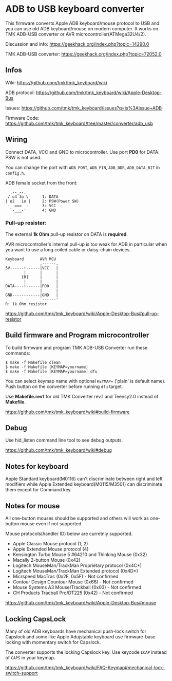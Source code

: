 ADB to USB keyboard converter
=============================
This firmware converts Apple ADB keyboard/mouse protocol to USB and you can use old ADB keyboard/mouse on modern computer. It works on TMK ADB-USB converter or AVR microcontroller(ATMega32U4/2).

Discussion and info: https://geekhack.org/index.php?topic=14290.0

TMK ADB-USB converter: https://geekhack.org/index.php?topic=72052.0



Infos
-----
Wiki: https://github.com/tmk/tmk_keyboard/wiki

ADB protocol: https://github.com/tmk/tmk_keyboard/wiki/Apple-Desktop-Bus

Issues: https://github.com/tmk/tmk_keyboard/issues?q=is%3Aissue+ADB

Firmware Code: https://github.com/tmk/tmk_keyboard/tree/master/converter/adb_usb



Wiring
------
Connect DATA, VCC and GND to microcontroller. Use port **PD0** for DATA. PSW is not used.

You can change the port with `ADB_PORT`, `ADB_PIN`, `ADB_DDR`, `ADB_DATA_BIT` in `config.h`.

ADB female socket from the front:

      ,--_--.
     / o4 3o \      1: DATA
    | o2   1o |     2: PSW(Power SW)
     -  ===  -      3: VCC
      `-___-'       4: GND


### Pull-up resister:
The external **1k Ohm** pull-up resistor on DATA is **required**.

AVR microcontroller's internal pull-up is too weak for ADB in particular when you want to use a long coiled cable or daisy-chain devices. 

    Keyboard       AVR MCU
                   ,------.
    5V------+------|VCC   |
            |      |      |
           [R]     |      |
            |      |      |
    DATA----+------|PD0   |
                   |      |
    GND------------|GND   |
                   `------'
    R: 1k Ohm resistor

https://github.com/tmk/tmk_keyboard/wiki/Apple-Desktop-Bus#pull-up-resistor



Build firmware and Program microcontroller
------------------------------------------
To build firmware and program TMK ADB-USB Converter run these commands:

    $ make -f Makefile clean
    $ make -f Makefile [KEYMAP=yourname]
    $ make -f Makefile [KEYMAP=yourname] dfu

You can select keymap name with optional `KEYMAP=` ('plain' is default name). Push button on the converter before running `dfu` target.

Use **Makefile.rev1** for old TMK Converter rev.1 and Teensy2.0 instead of **Makefile**.

https://github.com/tmk/tmk_keyboard/wiki#build-firmware



Debug
-----
Use hid_listen command line tool to see debug outputs.

https://github.com/tmk/tmk_keyboard/wiki#debug



Notes for keyboard
------------------
Apple Standard keyboard(M0116) can't discriminate between right and left modifiers
while Apple Extended keyboard(M0115/M3501) can discriminate them except for Command key.



Notes for mouse
---------------
All one-button mouses should be supported and others will work as one-button mouse even if not supported.

Mouse protocols(handler ID) below are curretnly supported.

- Apple Classic Mouse protocol (1, 2)
- Apple Extended Mouse protocol (4)
- Kensington Turbo Mouse 5 #64210 and Thinking Mouse (0x32)
- Macally 2-button Mouse (0x42)
- Logitech MouseMan/TrackMan Proprietary protocol (0x4C*)
- Logitech MouseMan/TrackMan Extended protocol (0x4D*)
- Micrspeed MacTrac (0x2F, 0x5F) - Not confirmed
- Contour Design Countour Mouse (0x66) - Not confirmed
- Mouse Systems A3 Mouse/Trackball (0x03) - Not confirmed
- CH Products Tracball Pro/DT225 (0x42) - Not confirmed

https://github.com/tmk/tmk_keyboard/wiki/Apple-Desktop-Bus#mouse



Locking CapsLock
----------------
Many of old ADB keyboards have mechanical push-lock switch for Capslock and some like Apple Adujstable keyboard use firmware-base locking with momentary switch for Capslock.

The converter supports the locking Capslock key. Use keycode `LCAP` instead of `CAPS` in your keymap.

https://github.com/tmk/tmk_keyboard/wiki/FAQ-Keymap#mechanical-lock-switch-support
